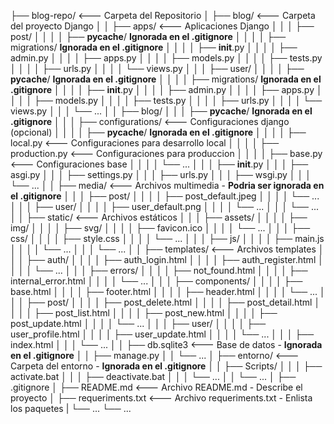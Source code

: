 ├── blog-repo/					<--- Carpeta del Repositorio
│ ├── blog/					    <--- Carpeta del proyecto Django
│ │ ├── apps/					<--- Aplicaciones Django
│ │ │ ├── post/
│ │ │ │ ├── __pycache__/	    **Ignorada en el .gitignore**
│ │ │ │ ├── migrations/		    **Ignorada en el .gitignore**
│ │ │ │ ├── __init__.py
│ │ │ │ ├── admin.py
│ │ │ │ ├── apps.py
│ │ │ │ ├── models.py
│ │ │ │ ├── tests.py
│ │ │ │ ├── urls.py
│ │ │ │ └── views.py
│ │ │ ├── user/
│ │ │ │ ├── __pycache__/	    **Ignorada en el .gitignore**
│ │ │ │ ├── migrations/		    **Ignorada en el .gitignore**
│ │ │ │ ├── __init__.py
│ │ │ │ ├── admin.py
│ │ │ │ ├── apps.py
│ │ │ │ ├── models.py
│ │ │ │ ├── tests.py
│ │ │ │ ├── urls.py
│ │ │ │ └── views.py
│ │ │ └── ...
│ │ ├── blog/
│ │ │ ├── __pycache__/		    **Ignorada en el .gitignore**
│ │ │ ├── configurations/	    <--- Configuraciones django (opcional)
│ │ │ │ ├── __pycache__/	    **Ignorada en el .gitignore**
│ │ │ │ ├── local.py		    <--- Configuraciones para desarrollo local
│ │ │ │ ├── production.py	    <--- Configuraciones para produccion
│ │ │ │ ├── base.py		    <--- Configuraciones base
│ │ │ │ └── ...
│ │ │ ├── __init__.py
│ │ │ ├── asgi.py
│ │ │ ├── settings.py
│ │ │ ├── urls.py
│ │ │ ├── wsgi.py
│ │ │ └── ...
│ │ ├── media/				    <--- Archivos multimedia - **Podria ser ignorada en el .gitignore**
│ │ │ ├── post/
│ │ │ │ ├── post_default.jpeg
│ │ │ │ └── ...
│ │ │ ├── user/
│ │ │ │ ├── user_default.png
│ │ │ │ └── ...
│ │ │ └── ...
│ │ ├── static/				    <--- Archivos estáticos
│ │ │ ├── assets/
│ │ │ │ ├── img/
│ │ │ │ ├── svg/
│ │ │ │ ├── favicon.ico
│ │ │ │ └── ...
│ │ │ ├── css/
│ │ │ │ ├── style.css
│ │ │ │ └── ...
│ │ │ ├── js/
│ │ │ │ ├── main.js
│ │ │ │ └── ...
│ │ │ └── ...
│ │ ├── templates/			    <--- Archivos templates
│ │ │ ├── auth/
│ │ │ │ ├── auth_login.html
│ │ │ │ ├── auth_register.html
│ │ │ │ └── ...
│ │ │ ├── errors/
│ │ │ │ ├── not_found.html
│ │ │ │ ├── internal_error.html
│ │ │ │ └── ...
│ │ │ ├── components/
│ │ │ │ ├── base.html
│ │ │ │ ├── footer.html
│ │ │ │ ├── header.html
│ │ │ │ └── ...
│ │ │ ├── post/
│ │ │ │ ├── post_delete.html
│ │ │ │ ├── post_detail.html
│ │ │ │ ├── post_list.html
│ │ │ │ ├── post_new.html
│ │ │ │ ├── post_update.html
│ │ │ │ └── ...
│ │ │ ├── user/
│ │ │ │ ├── user_profile.html
│ │ │ │ ├── user_update.html
│ │ │ │ └── ...
│ │ │ ├── index.html
│ │ │ └── ...
│ │ ├── db.sqlite3			    <--- Base de datos - **Ignorada en el .gitignore**
│ │ ├── manage.py
│ │ └── ...
│ ├── entorno/						<--- Carpeta del entorno - **Ignorada en el .gitignore** 
│ │ ├── Scripts/
│ │ │ ├── activate.bat
│ │ │ ├── deactivate.bat
│ │ │ └── ...
│ │ └── ...
│ ├── .gitignore
│ ├── README.md				    <--- Archivo README.md - Describe el proyecto
│ ├── requeriments.txt		    <--- Archivo requeriments.txt - Enlista los paquetes
| └── ...
└── ...
